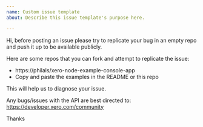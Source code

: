 ```yaml
---
name: Custom issue template
about: Describe this issue template's purpose here.

---
```


Hi, before posting an issue please try to replicate your bug in an empty repo and push it up to be available publicly.

Here are some repos that you can fork and attempt to replicate the issue:

- https://philals/xero-node-example-console-app
- Copy and paste the examples in the README or this repo

This will help us to diagnose your issue.

Any bugs/issues with the API are best directed to: https://developer.xero.com/community

Thanks
